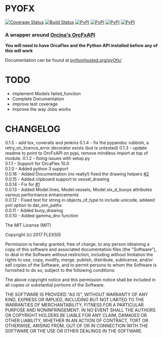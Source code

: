 PYOFX
=====

[![Coverage Status](https://coveralls.io/repos/github/FLEXSIS/pyofx/badge.svg?branch=master)](https://coveralls.io/github/FLEXSIS/pyofx?branch=master) 
[![Build Status](http://jenkins.ael.onl:8080/job/pyofx/badge/icon)](http://jenkins.ael.onl:8080/job/pyofx/)
[![PyPI](https://img.shields.io/pypi/v/pyofx.svg)](https://pypi.python.org/pypi/pyOfx)
[![PyPI](https://img.shields.io/pypi/status/pyofx.svg)]()
[![PyPI](https://img.shields.io/pypi/l/pyofx.svg)](https://pypi.python.org/pypi/pyOfx)
[![PyPI](https://img.shields.io/pypi/pyversions/pyofx.svg)](https://pypi.python.org/pypi/pyOfx)

### A wrapper around [Orcina's OrcFxAPI](https://pypi.python.org/pypi/OrcFxAPI)

**You will need to have OrcaFlex and the Python API installed before any of this will work**

Documentation can be found at [pythonhosted.org/pyOfx/](http://pythonhosted.org/pyOfx/)

TODO
====

* implement Models failed_function
* Complete Documentation
* improve test coverage
* Improve the way Jobs works


CHANGELOG
=========
0.1.5 - add tox, coveralls and jenkins
0.1.4 - fix the pypandoc rubbish, a retry_on_licence_error decorator exists (but is untested)
0.1.3 - update readme to point to OrcFxAPI on pypi, remove mindless import at top of module.
0.1.2 - fixing issues with setup.py  
0.1.1  - Support for OrcaFlex 10.0  
0.1.0  - Added python 3 support  
0.0.16 - Added Documentation (no really!) fixed the drawing helpers [#2](https://github.com/FLEXSIS/pyofx/issues/2)   
0.0.15 - Added clipboard support to vessel_drawing  
0.0.14 - Fix for [#1](https://github.com/FLEXSIS/pyofx/issues/1)  
0.0.13 - Added Model.lines, Model.vessels, Model.six_d_buoys attributes
         various performance enhancements  
0.0.12 - Fixed test for string in objects_of_type to include unicode,
	     addeed yml option to dat_sim_paths  
0.0.11 - Added buoy_drawing  
0.0.10 - Added gamma_dnv function  

The MIT License (MIT)

Copyright (c) 2017 FLEXSIS

Permission is hereby granted, free of charge, to any person obtaining a copy
of this software and associated documentation files (the "Software"), to deal
in the Software without restriction, including without limitation the rights
to use, copy, modify, merge, publish, distribute, sublicense, and/or sell
copies of the Software, and to permit persons to whom the Software is
furnished to do so, subject to the following conditions:

The above copyright notice and this permission notice shall be included in
all copies or substantial portions of the Software.

THE SOFTWARE IS PROVIDED "AS IS", WITHOUT WARRANTY OF ANY KIND, EXPRESS OR
IMPLIED, INCLUDING BUT NOT LIMITED TO THE WARRANTIES OF MERCHANTABILITY,
FITNESS FOR A PARTICULAR PURPOSE AND NONINFRINGEMENT. IN NO EVENT SHALL THE
AUTHORS OR COPYRIGHT HOLDERS BE LIABLE FOR ANY CLAIM, DAMAGES OR OTHER
LIABILITY, WHETHER IN AN ACTION OF CONTRACT, TORT OR OTHERWISE, ARISING FROM,
OUT OF OR IN CONNECTION WITH THE SOFTWARE OR THE USE OR OTHER DEALINGS IN
THE SOFTWARE.